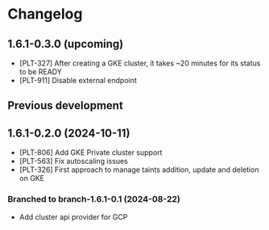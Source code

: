 # Changelog

## 1.6.1-0.3.0 (upcoming)

* [PLT-327] After creating a GKE cluster, it takes ~20 minutes for its status to be READY
* [PLT-911] Disable external endpoint

## Previous development

## 1.6.1-0.2.0 (2024-10-11)

* [PLT-806] Add GKE Private cluster support
* [PLT-563] Fix autoscaling issues
* [PLT-326] First approach to manage taints addition, update and deletion on GKE

### Branched to branch-1.6.1-0.1 (2024-08-22)

* Add cluster api provider for GCP
